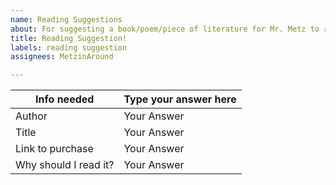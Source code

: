 ```yaml
---
name: Reading Suggestions
about: For suggesting a book/poem/piece of literature for Mr. Metz to read
title: Reading Suggestion! 
labels: reading suggestion
assignees: MetzinAround

---
```


|   Info needed  |  Type your answer here|
| -------- | ------- |
| Author  | Your Answer  |
| Title | Your Answer     |
| Link to purchase   | Your Answer    |
| Why should I read it?| Your Answer |
